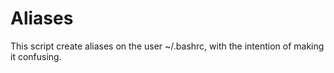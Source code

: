 # Aliases

This script create aliases on the user ~/.bashrc, with the intention of making it confusing.
